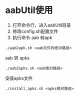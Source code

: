 # aabUtil使用
1. 打开命令行，进入aabUtil目录
2. 修改config.sh配置文件
3. 执行命令
aab 转apk
```
./aab2apk.sh <aab文件的绝对路径>
```
aab 转 apks
```
./aab2apks.sh <aab绝对路径>
```
安装apks文件
```
./install_apks.sh <apks绝对路径>
```
